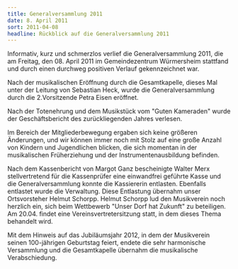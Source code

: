 ```yaml
---
title: Generalversammlung 2011
date: 8. April 2011
sort: 2011-04-08
headline: Rückblick auf die Generalversammlung 2011
---
```


Informativ, kurz und schmerzlos verlief die Generalversammlung 2011, die am Freitag, den 08. April 2011 im Gemeindezentrum Würmersheim stattfand und durch einen durchweg positiven Verlauf gekennzeichnet war. 

Nach der musikalischen Eröffnung durch die Gesamtkapelle, dieses Mal unter der Leitung von  Sebastian Heck, wurde die Generalversammlung durch die 2.Vorsitzende Petra Eisen eröffnet.

Nach der Totenehrung und dem Musikstück vom "Guten Kameraden" wurde der Geschäftsbericht des zurückliegenden Jahres verlesen.

Im Bereich der Mitgliederbewegung ergaben sich keine größeren Änderungen, und wir können immer noch mit Stolz auf eine große Anzahl von Kindern und Jugendlichen blicken, die sich momentan in der musikalischen Früherziehung und der Instrumentenausbildung befinden.

Nach dem Kassenbericht von Margot Ganz bescheinigte Walter Merx stellvertretend für die Kassenprüfer eine einwandfrei geführte Kasse und die Generalversammlung konnte die Kassiererin entlasten. Ebenfalls entlastet wurde die Verwaltung. Diese Entlastung übernahm unser Ortsvorsteher Helmut Schorpp. Helmut Schorpp lud den Musikverein noch herzlich ein, sich beim Wettbewerb "Unser Dorf hat Zukunft" zu beteiligen. Am 20.04. findet eine Vereinsvertretersitzung statt, in dem dieses Thema behandelt wird.

Mit dem Hinweis auf das Jubiläumsjahr 2012, in dem der Musikverein seinen 100-jährigen Geburtstag feiert, endete die sehr harmonische Versammlung und die Gesamtkapelle übernahm die musikalische Verabschiedung.

